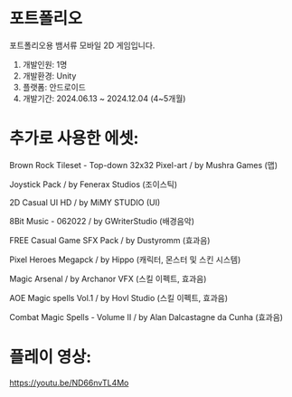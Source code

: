 # 포트폴리오

포트폴리오용 뱀서류 모바일 2D 게임입니다.

1. 개발인원: 1명
2. 개발환경: Unity
3. 플랫폼: 안드로이드
4. 개발기간: 2024.06.13 ~ 2024.12.04 (4~5개월)


# 추가로 사용한 에셋:

Brown Rock Tileset - Top-down 32x32 Pixel-art / by Mushra Games (맵)

Joystick Pack / by Fenerax Studios (조이스틱)

2D Casual UI HD / by MiMY STUDIO (UI)

8Bit Music - 062022 / by GWriterStudio (배경음악)

FREE Casual Game SFX Pack / by Dustyromm (효과음)

Pixel Heroes Megapck / by Hippo (캐릭터, 몬스터 및 스킨 시스템)

Magic Arsenal / by Archanor VFX (스킬 이펙트, 효과음)

AOE Magic spells Vol.1 / by Hovl Studio (스킬 이펙트, 효과음)

Combat Magic Spells - Volume II / by Alan Dalcastagne da Cunha (효과음)

# 플레이 영상: 
https://youtu.be/ND66nvTL4Mo
